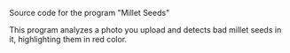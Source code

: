 Source code for the program "Mіllet Sеeds"

This program analyzes a photo you upload and detects bad millet seeds in it, highlighting them in red color.

